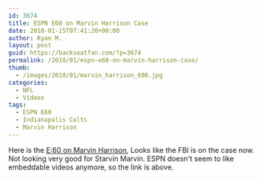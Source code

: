 ```yaml
---
id: 3674
title: ESPN E60 on Marvin Harrison Case
date: 2010-01-15T07:41:20+00:00
author: Ryan M.
layout: post
guid: https://backseatfan.com/?p=3674
permalink: /2010/01/espn-e60-on-marvin-harrison-case/
thumb:
  - /images/2010/01/marvin_harrison_600.jpg
categories:
  - NFL
  - Videos
tags:
  - ESPN E60
  - Indianapolis Colts
  - Marvin Harrison
---
```


<div class="entry">
  <p>
    Here is the <a href="https://www.youtube.com/watch?v=cuXu8OQVx9s">E:60 on Marvin Harrison</a>, Looks like the FBI is on the case now. Not looking very good for Starvin Marvin. ESPN doesn't seem to like embeddable videos anymore, so the link is above.
  </p>
</div>
